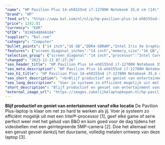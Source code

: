 ```yaml
---
"name": "HP Pavilion Plus 14-eh0155nd i7-12700H Notebook 35,6 cm (14\") 2.8K Intel® Core™ i7 16 GB DDR4-SDRAM 1000 GB SSD Wi-Fi 6E (802.11ax) Windows 11 Home Blauw"
"brand": "HP"
"feed_url": "https://www.bol.com/nl/nl/p/hp-pavilion-plus-14-eh0155nd-i7-12700h-notebook-35-6-cm-2-8k-intel-core-i7-16-gb-ddr4-sdram-1000-gb-ssd-wi-fi-6e-windows-11-home-blauw/9300000109296861"
"price": 1242.01
"currency": "EUR"
"GTIN": "0196548846184"
"supplier": "Bol.com"
"category": "Computer"
"bullet_points": ["14 inch","16 GB","DDR4-SDRAM","Intel Iris Xe Graphics","Windows"]
"features": {"screen_diagonal_inches":"14 inch","memory_size":"16 GB","memory_type":"DDR4-SDRAM","graphics_card":"Intel Iris Xe Graphics","operating_system":"Windows"}
"selection_group": {"screen_diagonal":"14 inch","processor":"Intel Core i7","changed_price_past_3_days":false,"product_family":"Pavilion"}
"changed": "2023-12-13 07:27:26"
"seo_header_title": "HP Pavilion Plus 14-eh0155nd i7-12700H Notebook 35,6 cm (14\") 2.8K Intel® Core™ i7 16 GB DDR4-SDRAM 1000 GB SSD Wi-Fi 6E (802.11ax) Windows 11 Home Blauw"
"seo_meta_description": "HP Pavilion Plus 14-eh0155nd i7-12700H Notebook 35,6 cm (14\") 2.8K Intel® Core™ i7 16 GB DDR4-SDRAM 1000 GB SSD Wi-Fi 6E (802.11ax) Windows 11 Home Blauw"
"seo_h1_title": "HP Pavilion Plus 14-eh0155nd i7-12700H Notebook 35,6 cm (14\") 2.8K Intel® Core™ i7 16 GB DDR4-SDRAM 1000 GB SSD Wi-Fi 6E (802.11ax) Windows 11 Home Blauw"
"seo_short_description": "<b>Blijf productief en geniet van entertainment vanaf elke locatie</b> De Pavilion Plus-laptop is klaar om net zo hard te werken als jij."
"seo_long_description": "Voer je systeem zo efficiënt mogelijk uit met een Intel®-processor [1], geef elke game of serie perfect weer met het geluid van B&O en kom goed voor de dag tijdens het videobellen met een geïntegreerde 5MP-camera [2]. Doe het allemaal met een gerust gevoel dankzij het duurzame, volledig metalen ontwerp van deze laptop [3]."
"short_description": "Blijf productief en geniet van entertainment vanaf elke locatie De Pavilion Plus-laptop is klaar om net zo hard te werken als jij. Voer je systeem zo efficiënt mogelijk uit met een Intel®-processor [1], geef elke game of serie perfect weer met het geluid van B&O en kom goed voor de dag tijdens het videobellen met een geïntegreerde 5MP-camera [2]. Doe het allemaal met een gerust gevoel dankzij het duurzame, volledig metalen ontwerp van deze laptop [3]."
"external_image_url": "https://images.zakelijkelaptopkopen.nl/hp-pavilion-plus-14-eh0155nd-i7-12700h-notebook-35-6-cm-2-8k-intel-core-i7-16-gb-ddr4-sdram-1000-gb-ssd-wi-fi-6e-windows-11-home-blauw.webp"
---
```


<b>Blijf productief en geniet van entertainment vanaf elke locatie</b> De Pavilion Plus-laptop is klaar om net zo hard te werken als jij. Voer je systeem zo efficiënt mogelijk uit met een Intel®-processor [1], geef elke game of serie perfect weer met het geluid van B&O en kom goed voor de dag tijdens het videobellen met een geïntegreerde 5MP-camera [2]. Doe het allemaal met een gerust gevoel dankzij het duurzame, volledig metalen ontwerp van deze laptop [3].